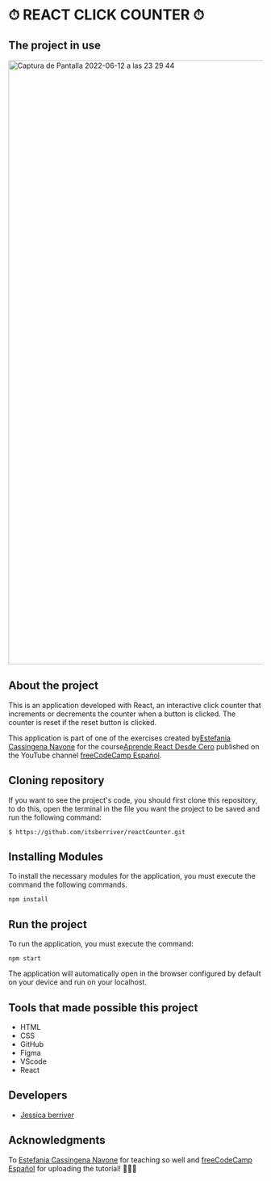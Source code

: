 # ⏱ REACT CLICK COUNTER ⏱

## The project in use

<img width="1196" alt="Captura de Pantalla 2022-06-12 a las 23 29 44" src="https://user-images.githubusercontent.com/99019637/173254632-412a1d77-5bb9-46ad-b4b4-a7c7c6ebfc10.png">

## About the project
This is an application developed with React, an interactive click counter that increments or decrements the counter when a button is clicked. The counter is reset if the reset button is clicked.

This application is part of one of the exercises created by[Estefania Cassingena Navone](https://twitter.com/EstefaniaCassN) for the course[Aprende React Desde Cero](https://www.youtube.com/watch?v=6Jfk8ic3KVk) published on the YouTube channel [freeCodeCamp Español](https://www.youtube.com/c/freeCodeCampEspa%C3%B1ol). 

## Cloning repository
If you want to see the project's code, you should first clone this repository, to do this, open the terminal in the file you want the project to be saved and run the following command:

`$ https://github.com/itsberriver/reactCounter.git`

## Installing Modules
To install the necessary modules for the application, you must execute the command the following commands.

 `npm install`

## Run the project
To run the application, you must execute the command:

 `npm start`

The application will automatically open in the browser configured by default on your device and run on your localhost.

## Tools that made possible this project
- HTML
- CSS
- GitHub
- Figma
- VScode
- React


## Developers
- [Jessica berriver](https://github.com/itsberriver)


## Acknowledgments
To [Estefania Cassingena Navone](https://twitter.com/EstefaniaCassN) for teaching so well and [freeCodeCamp Español](https://www.youtube.com/c/freeCodeCampEspa%C3%B1ol) for uploading the tutorial!  🧡🧡🧡



